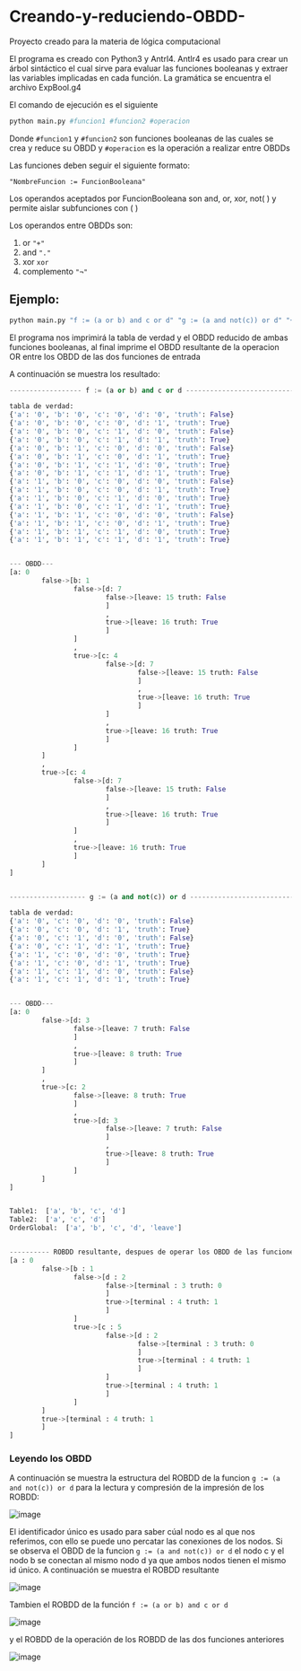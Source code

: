 # Creando-y-reduciendo-OBDD-

Proyecto creado para la materia de lógica computacional

El programa es creado con Python3 y Antrl4. 
Antlr4 es usado para crear un árbol sintáctico el cual sirve para evaluar las funciones booleanas y extraer las variables implicadas en cada función. La gramática se encuentra el archivo ExpBool.g4

El comando de ejecución es el siguiente
  
```python
python main.py #funcion1 #funcion2 #operacion
```
Donde ```#funcion1``` y ```#funcion2``` son funciones booleanas de las cuales se crea y reduce su OBDD y ```#operacion``` es la operación a realizar entre OBDDs

Las funciones deben seguir el siguiente formato:

``` "NombreFuncion := FuncionBooleana" ```

Los operandos aceptados por FuncionBooleana son and, or, xor, not( ) y permite aislar subfunciones con ( )

Los operandos entre OBDDs son: 
1. or ```"+"```
2. and ```"."```
3. xor ```xor```
4. complemento ```"¬"```

## Ejemplo: 

```python
python main.py "f := (a or b) and c or d" "g := (a and not(c)) or d" "+"
```

El programa nos imprimirá la tabla de verdad y el OBDD reducido de ambas funciones booleanas, al final imprime el OBDD resultante de la operacion OR entre los OBDD de las dos funciones de entrada

A continuación se muestra los resultado:

```python
------------------ f := (a or b) and c or d ------------------------------------------

tabla de verdad:
{'a': '0', 'b': '0', 'c': '0', 'd': '0', 'truth': False}
{'a': '0', 'b': '0', 'c': '0', 'd': '1', 'truth': True}
{'a': '0', 'b': '0', 'c': '1', 'd': '0', 'truth': False}
{'a': '0', 'b': '0', 'c': '1', 'd': '1', 'truth': True}
{'a': '0', 'b': '1', 'c': '0', 'd': '0', 'truth': False}
{'a': '0', 'b': '1', 'c': '0', 'd': '1', 'truth': True}
{'a': '0', 'b': '1', 'c': '1', 'd': '0', 'truth': True}
{'a': '0', 'b': '1', 'c': '1', 'd': '1', 'truth': True}
{'a': '1', 'b': '0', 'c': '0', 'd': '0', 'truth': False}
{'a': '1', 'b': '0', 'c': '0', 'd': '1', 'truth': True}
{'a': '1', 'b': '0', 'c': '1', 'd': '0', 'truth': True}
{'a': '1', 'b': '0', 'c': '1', 'd': '1', 'truth': True}
{'a': '1', 'b': '1', 'c': '0', 'd': '0', 'truth': False}
{'a': '1', 'b': '1', 'c': '0', 'd': '1', 'truth': True}
{'a': '1', 'b': '1', 'c': '1', 'd': '0', 'truth': True}
{'a': '1', 'b': '1', 'c': '1', 'd': '1', 'truth': True}


--- OBDD---
[a: 0
        false->[b: 1
                false->[d: 7
                        false->[leave: 15 truth: False
                        ]
                        ,
                        true->[leave: 16 truth: True
                        ]
                ]
                ,
                true->[c: 4
                        false->[d: 7
                                false->[leave: 15 truth: False
                                ]
                                ,
                                true->[leave: 16 truth: True
                                ]
                        ]
                        ,
                        true->[leave: 16 truth: True
                        ]
                ]
        ]
        ,
        true->[c: 4
                false->[d: 7
                        false->[leave: 15 truth: False
                        ]
                        ,
                        true->[leave: 16 truth: True
                        ]
                ]
                ,
                true->[leave: 16 truth: True
                ]
        ]
]


------------------- g := (a and not(c)) or d ------------------------------------------

tabla de verdad:
{'a': '0', 'c': '0', 'd': '0', 'truth': False}
{'a': '0', 'c': '0', 'd': '1', 'truth': True}
{'a': '0', 'c': '1', 'd': '0', 'truth': False}
{'a': '0', 'c': '1', 'd': '1', 'truth': True}
{'a': '1', 'c': '0', 'd': '0', 'truth': True}
{'a': '1', 'c': '0', 'd': '1', 'truth': True}
{'a': '1', 'c': '1', 'd': '0', 'truth': False}
{'a': '1', 'c': '1', 'd': '1', 'truth': True}


--- OBDD---
[a: 0
        false->[d: 3
                false->[leave: 7 truth: False
                ]
                ,
                true->[leave: 8 truth: True
                ]
        ]
        ,
        true->[c: 2
                false->[leave: 8 truth: True
                ]
                ,
                true->[d: 3
                        false->[leave: 7 truth: False
                        ]
                        ,
                        true->[leave: 8 truth: True
                        ]
                ]
        ]
]


Table1:  ['a', 'b', 'c', 'd']
Table2:  ['a', 'c', 'd']
OrderGlobal:  ['a', 'b', 'c', 'd', 'leave']


---------- ROBDD resultante, despues de operar los OBDD de las funciones ----------
[a : 0
        false->[b : 1
                false->[d : 2
                        false->[terminal : 3 truth: 0
                        ]
                        true->[terminal : 4 truth: 1
                        ]
                ]
                true->[c : 5
                        false->[d : 2
                                false->[terminal : 3 truth: 0
                                ]
                                true->[terminal : 4 truth: 1
                                ]
                        ]
                        true->[terminal : 4 truth: 1
                        ]
                ]
        ]
        true->[terminal : 4 truth: 1
        ]
]

```
### Leyendo los OBDD

A continuación se muestra la estructura del ROBDD de la funcion ```g := (a and not(c)) or d``` para la lectura y compresión de la impresión de los ROBDD:

![image](https://drive.google.com/uc?export=view&id=1Yisjs1YL8IqAamxMsdAOqK9nCe1HjjCg)

El identificador único es usado para saber cúal nodo es al que nos referimos, con ello se puede uno percatar las conexiones de los nodos. Si se observa el 
OBDD de la funcion ```g := (a and not(c)) or d``` el nodo c y el nodo b se conectan al mismo nodo d ya que ambos nodos tienen el mismo id único.
A continuación se muestra el ROBDD resultante

![image](https://drive.google.com/uc?export=view&id=1azKQeCnlpIYoq1vBQSRWoIPt1VrrF7Da)

Tambien el ROBDD de la función ```f := (a or b) and c or d```

![image](https://drive.google.com/uc?export=view&id=1Z3gnpPiAV78Z5-i9MmH1s8Lwf03qtB-w)

y el ROBDD de la operación de los ROBDD de las dos funciones anteriores

![image](https://drive.google.com/uc?export=view&id=1ro-dwbqWRWqnwP4AWwMhCbN4rnCY7Ih2)
